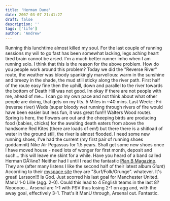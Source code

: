```yaml
---
title: 'Herman Dune'
date: 2007-03-07 21:41:27
draft: false
description: ''
tags: ['life']
author: 'Andrew'
---
```


Running this lunchtime almost killed my soul. For the last couple of running sessions my will to go fast has been somewhat lacking, legs aching heart tired brain cannot be arsed. I'm a much better runner imho when I am running solo. I think that this is the reason for the above problem. How do you people work around this problem? Today we did the "Reverse River" route, the weather was bloody spankingly marvellous: warm in the sunshine and breezy in the shade, the mud still sticky along the river path. First half of the route easy fine then the uphill, down and parallel to the river towards the bottom of Death Hill was not good. Im okay if there are not people with me, ahead of me... I can go my own pace and not think about what other people are doing, that gets on my tits. 5 Miles in ~40 mins. Last Week::: Fri (reverse river) Weds (super bloody wet running through rivers of fire would have been easier but less fun, it was great fun!!! Walters Wood route). Spring is here, the flowers are out and the cheeping birds are producing food (babies, chicks) for the awaiting death eaters from above the handsome Red Kites (there are loads of em!) but there there is a shitload of water in the ground still, the river is almost flooded. I need some new running shoes, I've had the current (my first pair of running shoes goddamnit) Nike Air Pegassus for 1.5 years. Shall get some new shoes once I have moved house - need lots of wonger for first month, deposit and such... this will leave me skint for a while. Have you heard of a band called Herman DÃ¼ne? Neither had I until I read the fantastic [Plan B Magazine](http://www.planbmag.com). They are (after many listens I like the second half of their latest album _Giant_) According to their [myspace site](http://www.myspace.com/therealhermandune) they are "Surf/Folk/Grunge". whatever. It's great! Larsson!!! Is God. Just scorred his last goal for Manchester United. ManU 1-0 Lille (agg. 2-0). Could this lead to 4 English teams in the last 8? Noooooo... Arsenal are 1-1 with PSV thus losing 2-1 on agg and, with the away goal, effectively 3-1. That's it ManU through, Arsenal out. Fantastic.
